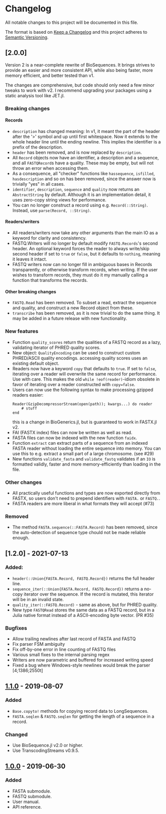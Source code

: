 # Changelog
All notable changes to this project will be documented in this file.

The format is based on [Keep a Changelog](http://keepachangelog.com/en/1.0.0/)
and this project adheres to [Semantic Versioning](http://semver.org/spec/v2.0.0.html).

## [2.0.0]
Version 2 is a near-complete rewrite of BioSequences.
It brings strives to provide an easier and more consistent API, while also being
faster, more memory efficient, and better tested than v1.

The changes are comprehensive, but code should only need a few minor tweaks to
work with v2. I recommend upgrading your packages using a static analysis tool like JET.jl.

### Breaking changes
#### Records
* `description` has changed meaning: In v1, it meant the part of the header after the '>' symbol
  and up until first whitespace. Now it extends to the whole header line until the ending newline.
  This implies the identifier is a prefix of the description.
* `header` has been removed, and is now replaced by `description`.
* All `Record` objects now have an identifier, a description and a sequence, and all `FASTQRecord`s
  have a quality. These may be empty, but will not throw an error when accessing them.
* As a consequence, all "checker" functions like `hassequence`, `isfilled`, `hasdescription` and
  so on has been removed, since the answer now is trivially "yes" in all cases.
* `identifier`, `description`, `sequence` and `quality` now returns an `AbstractString` by default.
  Although it is an implementation detail, it uses zero-copy string views for performance.
* You can no longer construct a record using e.g. `Record(::String)`. Instead, use `parse(Record, ::String)`.

#### Readers/writers
* All readers/writers now take any other arguments than the main IO as a keyword for clarity
  and consistency.
* FASTQ.Writers will no longer by default modify `FASTQ.Records`'s second header.
  An optional keyword forces the reader to always write/skip second header if set to `true` or `false`,
  but it defaults to `nothing`, meaning it leaves it intact.
* FASTQ writers now can no longer fill in ambiguous bases in Records transparently,
  or otherwise transform records, when writing.
  If the user wishes to transform records, they must do it my manually calling a function that transforms the records.

#### Other breaking changes
* `FASTQ.Read` has been removed. To subset a read, extract the sequence and quality, and construct
  a new Record object from these.
* `transcribe` has been removed, as it is now trivial to do the same thing.
  It may be added in a future release with new functionality.

### New features
* Function `quality_scores` return the qualities of a FASTQ record as a lazy, validating iterator
  of PHRED quality scores.
* New object: `QualityEncoding` can be used to construct custom PHRED/ASCII quality encodings.
  accessing quality scores uses an existing default object.
* Readers now have a keyword `copy` that defaults to `true`. If set to `false`, iterating over
  a reader will overwrite the same record for performance. Use with care.
  This makes the old `while !eof(reader)`-idiom obsolete in favor of iterating over a reader
  constructed with `copy=false`.
* Users can now use the following syntax to make processing gzipped readers easier:
  ```
  Reader(GzipDecompressorStream(open(path)); kwargs...) do reader
      # stuff
  end
  ```
  this is a change in BioGenerics.jl, but is guaranteed to work in FASTX.jl v2.
* FAI (FASTX index) files can now be written as well as read.
* FASTA files can now be indexed with the new function `faidx`.
* Function `extract` can extract parts of a sequence from an indexed FASTA reader
  without loading the entire sequence into memory.
  You can use this to e.g. extract a small part of a large chromosome. (see #29)
* New functions `validate_fasta` and `validate_fastq` validates if an `IO` is formatted
  validly, faster and more memory-efficiently than loading in the file.

### Other changes
* All practically useful functions and types are now exported directly from FASTX,
  so users don't need to prepend identifiers with `FASTA.` or `FASTQ.`.
* FASTA readers are more liberal in what formats they will accept (#73)  

### Removed
* The method `FASTA.sequence(::FASTA.Record)` has been removed, since the auto-detection of sequence
  type chould not be made reliable enough.

## [1.2.0] - 2021-07-13
### Added:
* `header(::Union{FASTA.Record, FASTQ.Record})` returns the full header line.
* `sequence_iter(::Union{FASTA.Record, FASTQ.Record})` returns a no-copy iterator over the sequence. If the record is mutated, this iterator will be in an invalid state.
* `quality_iter(::FASTQ.Record)` - same as above, but for PHRED quality.
* New type `FASTQRead` stores the same data as a FASTQ record, but in a Julia native format instead of a ASCII-encoding byte vector. (PR #35)

### Bugfixes
* Allow trailing newlines after last record of FASTA and FASTQ
* Fix parser FSM ambiguity
* Fix off-by-one error in line counting of FASTQ files
* Various small fixes to the internal parsing regex
* Writers are now parametric and buffered for increased writing speed
* Fixed a bug where Windows-style newlines would break the parser
[4;1386;2550t]
## [1.1.0] - 2019-08-07
### Added
- `Base.copyto!` methods for copying record data to LongSequences.
- `FASTA.seqlen` & `FASTQ.seqlen` for getting the length of a sequence in a record.

### Changed
- Use BioSequence.jl v2.0 or higher.
- Use TranscodingStreams v0.9.5.

## [1.0.0] - 2019-06-30
### Added
- FASTA submodule.
- FASTQ submodule.
- User manual.
- API reference.

[Unreleased]: https://github.com/BioJulia/FASTX.jl/compare/v1.1.0...HEAD
[1.1.0]: https://github.com/BioJulia/FASTX.jl/compare/v1.0.0...v1.1.0
[1.0.0]: https://github.com/BioJulia/FASTX.jl/tree/v1.0.0
